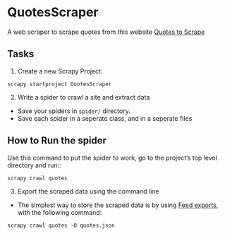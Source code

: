 # QuotesScraper #

A web scraper to scrape quotes from this website [Quotes to Scrape](http://quotes.toscrape.com/)

## Tasks ##

1. Create a new Scrapy Project:
```
scrapy startproject QuotesScraper
```

2. Write a spider to crawl a site and extract data
  - Save your spiders in ```spider/``` directory.
  - Save each spider in a seperate class, and in a seperate files

## How to Run the spider ##

Use this command to put the spider to work, go to the project’s top level directory and run::
```
scrapy crawl quotes
```

3. Export the scraped data using the command line
  - The simplest way to store the scraped data is by using [Feed exports](https://docs.scrapy.org/en/latest/topics/feed-exports.html#topics-feed-exports), with the following command:
```
scrapy crawl quotes -O quotes.json
```
